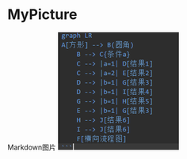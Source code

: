 # MyPicture
Markdown图片
![测试添加图片](https://github.com/morestydy/MyPicture/blob/master/1572702984123.png)
